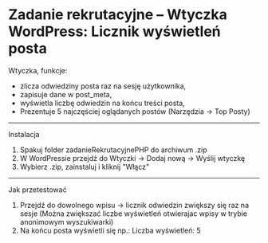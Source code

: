 # Zadanie rekrutacyjne – Wtyczka WordPress: Licznik wyświetleń posta

Wtyczka, funkcje:

- zlicza odwiedziny posta raz na sesję użytkownika,
- zapisuje dane w post_meta,
- wyświetla liczbę odwiedzin na końcu treści posta,
- Prezentuje 5 najczęściej oglądanych postów (Narzędzia → Top Posty)

---

Instalacja

1. Spakuj folder zadanieRekrutacyjnePHP do archiwum .zip
2. W WordPressie przejdź do Wtyczki → Dodaj nową → Wyślij wtyczkę
3. Wybierz .zip, zainstaluj i kliknij "Włącz"

---


Jak przetestować

1. Przejdź do dowolnego wpisu → licznik odwiedzin zwiększy się raz na sesje (Można zwiększać liczbe wyświetleń otwierajac wpisy w trybie anonimowym wyszukiwarki)
2. Na końcu posta wyświetli się np.: Liczba wyświetleń: 5
